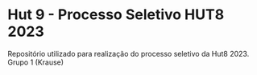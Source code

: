 # Hut 9 - Processo Seletivo HUT8 2023

Repositório utilizado para realização do processo seletivo da Hut8 2023. Grupo 1 (Krause)
